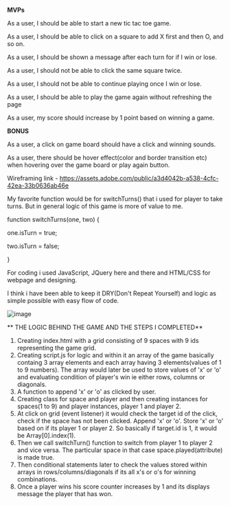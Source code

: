 **MVPs**

As a user, I should be able to start a new tic tac toe game.

As a user, I should be able to click on a square to add X first and then O, and so on.

As a user, I should be shown a message after each turn for if I win or lose.

As a user, I should not be able to click the same square twice.

As a user, I should not be able to continue playing once I win or lose.

As a user, I should be able to play the game again without refreshing the page

As a user, my score should increase by 1 point based on winning a game.

**BONUS**

As a user, a click on game board should have a click and winning sounds.

As a user, there should be hover effect(color and border transition etc) when hovering over the game board or play again button.

Wireframing link - https://assets.adobe.com/public/a3d4042b-a538-4cfc-42ea-33b0636ab46e

My favorite function would be for switchTurns() that i used for player to take turns. But in general logic of this game is more of value to me.

function switchTurns(one, two) {

one.isTurn = true;

two.isTurn = false;

}

For coding i used JavaScript, JQuery here and there and HTML/CSS for webpage and designing.

I think i have been able to keep it DRY(Don't Repeat Yourself) and logic as simple possible with easy flow of code.

![image](https://user-images.githubusercontent.com/94148009/144143772-a9de50b2-4636-4095-a506-1249905a5aa3.png)


**
  THE LOGIC BEHIND THE GAME AND THE STEPS I COMPLETED**
  
  1. Creating index.html with a grid consisting of 9 spaces with 9 ids representing the game grid.
  2. Creating script.js for logic and within it an array of the game basically containg 3 array elements and each array having 3 elements(values of 1 to 9 numbers).      The array would later be used to store values of 'x' or 'o' and evaluating condition of player's win ie either rows, columns or diagonals.
  3. A function to append 'x' or 'o' as clicked by user.
  4. Creating class for space and player and then creating instances for spaces(1 to 9) and player instances, player 1 and player 2.
  5. At click on grid (event listener) it would check the target id of the click, check if the space has not been clicked. Append 'x' or 'o'. Store 'x' or 'o' based      on if its player 1 or player 2. So basically if target.id is 1, it would be Array[0].index(1).
  6. Then we call switchTurn() function to switch from player 1 to player 2 and vice versa. The particular space in that case space.played(attribute) is made true.
  8. Then conditional statements later to check the values stored within arrays in rows/columns/diagonals if its all x's or o's for winning combinations.
  9. Once a player wins his score counter increases by 1 and its displays message the player that has won.
  

